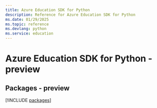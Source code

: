 ```yaml
---
title: Azure Education SDK for Python
description: Reference for Azure Education SDK for Python
ms.date: 01/29/2025
ms.topic: reference
ms.devlang: python
ms.service: education
---
```

# Azure Education SDK for Python - preview
## Packages - preview
[!INCLUDE [packages](education-index.md)]